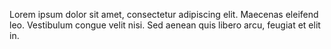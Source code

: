 
Lorem ipsum dolor sit amet, consectetur adipiscing elit. Maecenas eleifend leo.
Vestibulum congue velit nisi. Sed aenean quis libero arcu, feugiat et elit in.
